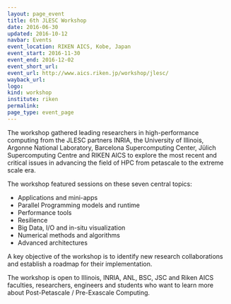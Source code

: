 ```yaml
---
layout: page_event
title: 6th JLESC Workshop
date: 2016-06-30
updated: 2016-10-12
navbar: Events
event_location: RIKEN AICS, Kobe, Japan
event_start: 2016-11-30
event_end: 2016-12-02
event_short_url:
event_url: http://www.aics.riken.jp/workshop/jlesc/
wayback_url: 
logo: 
kind: workshop
institute: riken
permalink:
page_type: event_page
---
```


The workshop gathered leading researchers in high-performance computing from the JLESC partners INRIA,
the University of Illinois, Argonne National Laboratory, Barcelona Supercomputing Center,
Jülich Supercomputing Centre and RIKEN AICS to explore the most recent and critical issues
in advancing the field of HPC from petascale to the extreme scale era.

The workshop featured sessions on these seven central topics:

  * Applications and mini-apps
  * Parallel Programming models and runtime 
  * Performance tools
  * Resilience
  * Big Data, I/O and in-situ visualization
  * Numerical methods and algorithms
  * Advanced architectures

A key objective of the workshop is to identify new research collaborations and establish a roadmap
for their implementation.

The workshop is open to Illinois, INRIA, ANL, BSC, JSC and Riken AICS faculties, researchers,
engineers and students who want to learn more about Post-Petascale / Pre-Exascale Computing.
